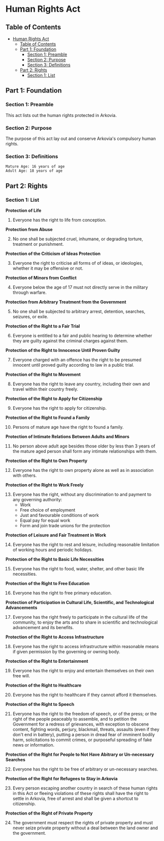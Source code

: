 # Human Rights Act

## Table of Contents
- [Human Rights Act](#human-rights-act)
    - [Table of Contents](#table-of-contents)
    - [Part 1: Foundation](#part-1-foundation)
        - [Section 1: Preamble](#section-1-preamble)
        - [Section 2: Purpose](#section-2-purpose)
        - [Section 3: Definitions](#section-3-definitions)
    - [Part 2: Rights](#part-2-rights)
        - [Section 1: List](#section-1-list)

## Part 1: Foundation
### Section 1: Preamble
This act lists out the human rights protected in Arkovia.

### Section 2: Purpose
The purpose of this act lay out and conserve Arkovia's compulsory human rights.

### Section 3: Definitions
```
Mature Age: 16 years of age
Adult Age: 18 years of age
```

## Part 2: Rights
### Section 1: List
**Protection of Life**

1. Everyone has the right to life from conception.

**Protection from Abuse**

2. No one shall be subjected cruel, inhumane, or degrading torture, treatment or punishment.

**Protection of the Criticism of Ideas Protection**

3. Everyone the right to criticise all forms of of ideas, or ideologies, whether it may be offensive or not.

**Protection of Minors from Conflict**

4. Everyone below the age of 17 must not directly serve in the military through warfare.

**Protection from Arbitrary Treatment from the Government**

5. No one shall be subjected to arbitrary arrest, detention, searches, seizures, or exile.

**Protection of the Right to a Fair Trial**

6. Everyone is entitled to a fair and public hearing to determine whether they are guilty against the criminal charges against them.

**Protection of the Right to Innocence Until Proven Guilty**

7. Everyone charged with an offence has the right to be presumed innocent until proved guilty according to law in a public trial.

**Protection of the Right to Movement**

8. Everyone has the right to leave any country, including their own and travel within their country freely.

**Protection of the Right to Apply for Citizenship**

9. Everyone has the right to apply for citizenship.

**Protection of the Right to Found a Family**

10. Persons of mature age have the right to found a family.

**Protection of Intimate Relations Between Adults and Minors**

11. No person above adult age besides those older by less than 3 years of the mature aged person shall form any intimate relationships with them.

**Protection of the Right to Own Property**

12. Everyone has the right to own property alone as well as in association with others.

**Protection of the Right to Work Freely**

13. Everyone has the right, without any discrimination to and payment to any governing authority:
    - Work
    - Free choice of employment
    - Just and favourable conditions of work
    - Equal pay for equal work
    - Form and join trade unions for the protection

**Protection of Leisure and Fair Treatment in Work**

14. Everyone has the right to rest and leisure, including reasonable limitation of working hours and periodic holidays.

**Protection of the Right to Basic Life Necessities**

15. Everyone has the right to food, water, shelter, and other basic life necessities.

**Protection of the Right to Free Education**

16. Everyone has the right to free primary education.

**Protection of Participation in Cultural Life, Scientific, and Technological Advancements**

17. Everyone has the right freely to participate in the cultural life of the community, to enjoy the arts and to share in scientific and technological advancement and its benefits.

**Protection of the Right to Access Infrastructure**

18. Everyone has the right to access infrastructure within reasonable means if given permission by the governing or owning body.

**Protection of the Right to Entertainment**

19. Everyone has the right to enjoy and entertain themselves on their own free will.

**Protection of the Right to Healthcare**

20. Everyone has the right to healthcare if they cannot afford it themselves.

**Protection of the Right to Speech**

21. Everyone has the right to the freedom of speech, or of the press; or the right of the people peaceably to assemble, and to petition the Government for a redress of grievances, with exception to obscene content, fighting words, perjury, blackmail, threats, assaults (even if they don't end in battery), putting a person in dread fear of imminent bodily harm, solicitations to commit crimes, or purposeful spreading of fake news or information.

**Protection of the Right for People to Not Have Abitrary or Un-necessary Searches**

22. Everyone has the right to be free of arbitrary or un-necessary searches.

**Protection of the Right for Refugees to Stay in Arkovia**

23. Every person escaping another country in search of these human rights in this Act or fleeing violations of these rights shall have the right to settle in Arkovia, free of arrest and shall be given a shortcut to citizenship.

**Protection of the Right of Private Property**

24. The government must respect the rights of private property and must never seize private property without a deal between the land owner and the government.
